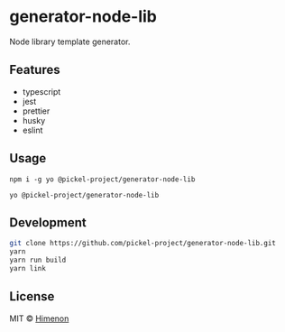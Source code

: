 # generator-node-lib

Node library template generator.

## Features

- typescript
- jest
- prettier
- husky
- eslint

## Usage

```
npm i -g yo @pickel-project/generator-node-lib
```

```
yo @pickel-project/generator-node-lib
```

## Development

```sh
git clone https://github.com/pickel-project/generator-node-lib.git
yarn
yarn run build
yarn link
```

## License

MIT &copy; [Himenon](https://github.com/Himenon)
